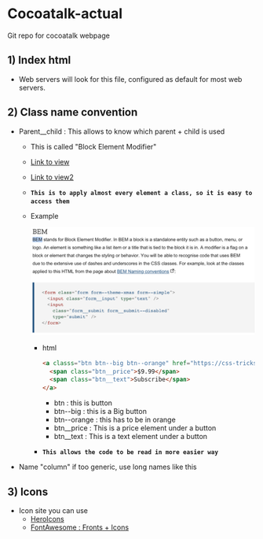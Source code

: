 # Cocoatalk-actual

Git repo for cocoatalk webpage

## 1) Index html

- Web servers will look for this file, configured as default for most web servers.

## 2) Class name convention

- Parent\_\_child : This allows to know which parent + child is used

  - This is called "Block Element Modifier"
  - [Link to view](https://developer.mozilla.org/ko/docs/Learn/CSS/Building_blocks/Organizing)
  - [Link to view2](http://getbem.com/naming/)
  - **`This is to apply almost every element a class, so it is easy to access them`**
  - Example

    <img src='images/2021-08-22-11-00-43.png' />

    - html

      ```HTML
      <a classs="btn btn--big btn--orange" href="https://css-tricks.com">
        <span class="btn__price">$9.99</span>
        <span class="btn__text">Subscribe</span>
      </a>

      ```

      - btn : this is button
      - btn--big : this is a Big button
      - btn--orange : this has to be in orange
      - btn\_\_price : This is a price element under a button
      - btn\_\_text : This is a text element under a button

    - **`This allows the code to be read in more easier way`**

- Name "column" if too generic, use long names like this

## 3) Icons

- Icon site you can use
  - [HeroIcons](https://heroicons.com)
  - [FontAwesome : Fronts + Icons](https://fontawesome.com)
